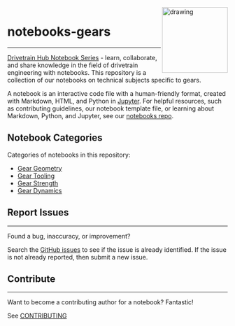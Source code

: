 <a href="https://www.drivetrainhub.com/">
    <img src="https://storage.googleapis.com/static.drivetrainhub.com/img/dh_logo_text_217x80.png" alt="drawing" width="150" align="right"/>
</a>

# notebooks-gears

---

[Drivetrain Hub Notebook Series](https://drivetrainhub.com/code/notebooks) - learn, collaborate, and share knowledge in the field of drivetrain engineering with notebooks.  This repository is a collection of our notebooks on technical subjects specific to gears.

A notebook is an interactive code file with a human-friendly format, created with Markdown, HTML, and Python in [Jupyter](https://jupyter.org/).  For helpful resources, such as contributing guidelines, our notebook template file, or learning about Markdown, Python, and Jupyter, see our [notebooks repo](https://github.com/drivetrainhub/notebooks).

## Notebook Categories

Categories of notebooks in this repository:

- [Gear Geometry](https://github.com/drivetrainhub/notebooks-gears/tree/master/geometry)
- [Gear Tooling](https://github.com/drivetrainhub/notebooks-gears/tree/master/tooling)
- [Gear Strength](https://github.com/drivetrainhub/notebooks-gears/tree/master/strength)
- [Gear Dynamics](https://github.com/drivetrainhub/notebooks-gears/tree/master/dynamics)

## Report Issues

---

Found a bug, inaccuracy, or improvement?

Search the [GitHub issues](https://github.com/drivetrainhub/notebooks-gears/issues) to see if the issue is already identified.  If the issue is not already reported, then submit a new issue.

## Contribute

---

Want to become a contributing author for a notebook?  Fantastic!

See [CONTRIBUTING](https://github.com/drivetrainhub/notebooks/blob/master/CONTRIBUTING.md)
